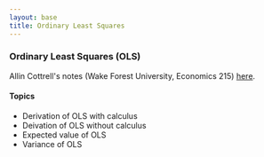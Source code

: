 ```yaml
---
layout: base
title: Ordinary Least Squares
---
```


### Ordinary Least Squares (OLS)

Allin Cottrell's notes (Wake Forest University, Economics 215) [here](http://users.wfu.edu/cottrell/ecn215/ols.pdf).

#### Topics
- Derivation of OLS with calculus
- Deivation of OLS without calculus
- Expected value of OLS
- Variance of OLS